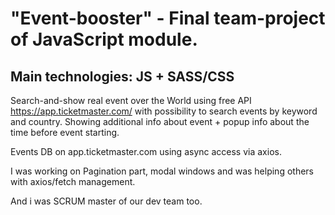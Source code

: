 # "Event-booster" - Final team-project of JavaScript module.

## Main technologies: JS + SASS/CSS

Search-and-show real event over the World using free API https://app.ticketmaster.com/ with possibility to search events by keyword and country. 
Showing additional info about event + popup info about the time before event starting. 

Events DB on app.ticketmaster.com using async access via axios.

I was working on Pagination part, modal windows and was helping others with axios/fetch management.

And i was SCRUM master of our dev team too.
